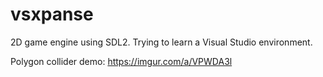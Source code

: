 # vsxpanse
2D game engine using SDL2. 
Trying to learn a Visual Studio environment. 

Polygon collider demo: https://imgur.com/a/VPWDA3l

